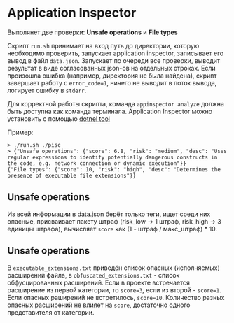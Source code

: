# Application Inspector
Выполянет две проверки: **Unsafe operations** и **File types**

Скрипт `run.sh` принимает на вход путь до директории, которую необходимо проверить, запускает application inspector, записывает его вывод в файл `data.json`. Запускает по очереди все проверки, выводит результат в виде согласованных json-ов на отдельных строках. Если произошла ошибка (например, директория не была найдена), скрипт завершает работу с `error_code=1`, ничего не выводит в поток вывода, логирует ошибку в `stderr`.

Для корректной работы скрипта, команда `appinspector analyze` должна быть доступна как команда терминала. Application Inspector можно установить с помощью [dotnel tool](https://github.com/microsoft/ApplicationInspector/wiki/2.-NuGet-Support#installing-and-using-the-command-line-tool)

Пример:
```
> ./run.sh ./pisc         
> {"Unsafe operations": {"score": 6.8, "risk": "medium", "desc": "Uses regular expressions to identify potentially dangerous constructs in the code, e.g. network connection or dynamic execution"}}
{"File types": {"score": 10, "risk": "high", "desc": "Determines the presence of executable file extensions"}}
```

## Unsafe operations 
Из всей информации в data.json берёт только теги, ищет среди них опасные, присваивает пакету штраф (risk\_low -> 1 штраф, risk\_high -> 3 единицы штрафа), вычисляет `score` как (1 - штраф / макс_штраф) * 10. 

## Unsafe operations 
В `executable_extensions.txt` приведён список опасных (исполняемых) расширений файла, в `obfuscated_extensions.txt` - список обфусцированных расширений. Если в проекте встречается расширение из первой категории, то `score=3`, если из второй -  `score=1`. Если опасных раширений не встретилось, `score=10`. Количество разных опасных расширений не влияет на `score`, достаточно одного представителя от категории.
